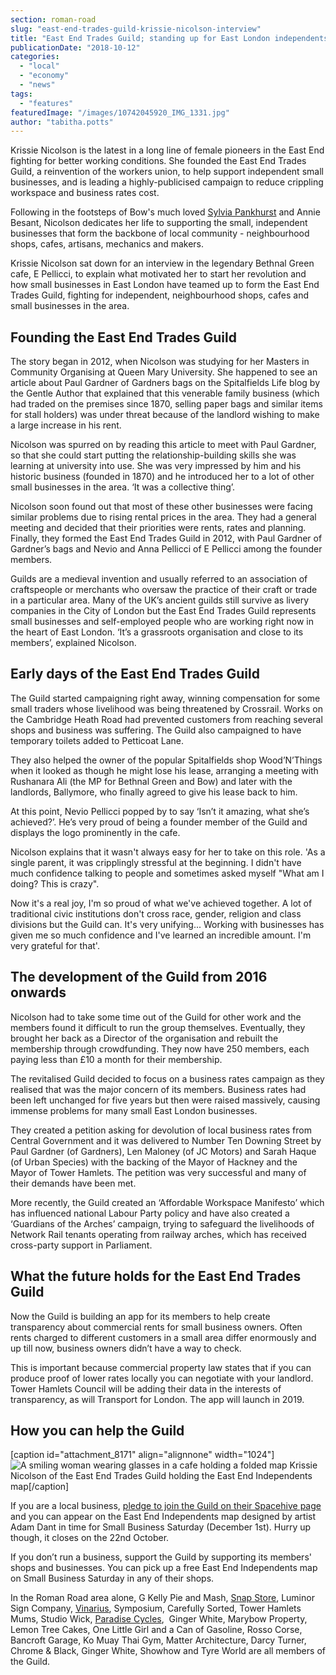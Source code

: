 ```yaml
---
section: roman-road
slug: "east-end-trades-guild-krissie-nicolson-interview"
title: "East End Trades Guild; standing up for East London independents"
publicationDate: "2018-10-12"
categories: 
  - "local"
  - "economy"
  - "news"
tags: 
  - "features"
featuredImage: "/images/10742045920_IMG_1331.jpg"
author: "tabitha.potts"
---
```


Krissie Nicolson is the latest in a long line of female pioneers in the East End fighting for better working conditions. She founded the East End Trades Guild, a reinvention of the workers union, to help support independent small businesses, and is leading a highly-publicised campaign to reduce crippling workspace and business rates cost.

Following in the footsteps of Bow's much loved [Sylvia Pankhurst](https://romanroadlondon.com/bows-suffragette-secrets-sylvia-pankhurst-east-end-suffrage/) and Annie Besant, Nicolson dedicates her life to supporting the small, independent businesses that form the backbone of local community - neighbourhood shops, cafes, artisans, mechanics and makers.

Krissie Nicolson sat down for an interview in the legendary Bethnal Green cafe, E Pellicci, to explain what motivated her to start her revolution and how small businesses in East London have teamed up to form the East End Trades Guild, fighting for independent, neighbourhood shops, cafes and small businesses in the area.

## Founding the East End Trades Guild

The story began in 2012, when Nicolson was studying for her Masters in Community Organising at Queen Mary University. She happened to see an article about Paul Gardner of Gardners bags on the Spitalfields Life blog by the Gentle Author that explained that this venerable family business (which had traded on the premises since 1870, selling paper bags and similar items for stall holders) was under threat because of the landlord wishing to make a large increase in his rent.

Nicolson was spurred on by reading this article to meet with Paul Gardner, so that she could start putting the relationship-building skills she was learning at university into use. She was very impressed by him and his historic business (founded in 1870) and he introduced her to a lot of other small businesses in the area. ‘It was a collective thing’.

Nicolson soon found out that most of these other businesses were facing similar problems due to rising rental prices in the area. They had a general meeting and decided that their priorities were rents, rates and planning. Finally, they formed the East End Trades Guild in 2012, with Paul Gardner of Gardner’s bags and Nevio and Anna Pellicci of E Pellicci among the founder members.

Guilds are a medieval invention and usually referred to an association of craftspeople or merchants who oversaw the practice of their craft or trade in a particular area. Many of the UK’s ancient guilds still survive as livery companies in the City of London but the East End Trades Guild represents small businesses and self-employed people who are working right now in the heart of East London. ‘It’s a grassroots organisation and close to its members’, explained Nicolson.

## Early days of the East End Trades Guild

The Guild started campaigning right away, winning compensation for some small traders whose livelihood was being threatened by Crossrail. Works on the Cambridge Heath Road had prevented customers from reaching several shops and business was suffering. The Guild also campaigned to have temporary toilets added to Petticoat Lane.

They also helped the owner of the popular Spitalfields shop Wood’N’Things when it looked as though he might lose his lease, arranging a meeting with Rushanara Ali (the MP for Bethnal Green and Bow) and later with the landlords, Ballymore, who finally agreed to give his lease back to him.

At this point, Nevio Pellicci popped by to say ‘Isn’t it amazing, what she’s achieved?’. He’s very proud of being a founder member of the Guild and displays the logo prominently in the cafe.

Nicolson explains that it wasn't always easy for her to take on this role. 'As a single parent, it was cripplingly stressful at the beginning. I didn't have much confidence talking to people and sometimes asked myself "What am I doing? This is crazy".

Now it's a real joy, I'm so proud of what we've achieved together. A lot of traditional civic institutions don't cross race, gender, religion and class divisions but the Guild can. It's very unifying... Working with businesses has given me so much confidence and I've learned an incredible amount. I'm very grateful for that'.

## The development of the Guild from 2016 onwards

Nicolson had to take some time out of the Guild for other work and the members found it difficult to run the group themselves. Eventually, they brought her back as a Director of the organisation and rebuilt the membership through crowdfunding. They now have 250 members, each paying less than £10 a month for their membership.

The revitalised Guild decided to focus on a business rates campaign as they realised that was the major concern of its members. Business rates had been left unchanged for five years but then were raised massively, causing immense problems for many small East London businesses.

They created a petition asking for devolution of local business rates from Central Government and it was delivered to Number Ten Downing Street by Paul Gardner (of Gardners), Len Maloney (of JC Motors) and Sarah Haque (of Urban Species) with the backing of the Mayor of Hackney and the Mayor of Tower Hamlets. The petition was very successful and many of their demands have been met.

More recently, the Guild created an ‘Affordable Workspace Manifesto’ which has influenced national Labour Party policy and have also created a ‘Guardians of the Arches’ campaign, trying to safeguard the livelihoods of Network Rail tenants operating from railway arches, which has received cross-party support in Parliament.

## What the future holds for the East End Trades Guild

Now the Guild is building an app for its members to help create transparency about commercial rents for small business owners. Often rents charged to different customers in a small area differ enormously and up till now, business owners didn’t have a way to check.

This is important because commercial property law states that if you can produce proof of lower rates locally you can negotiate with your landlord. Tower Hamlets Council will be adding their data in the interests of transparency, as will Transport for London. The app will launch in 2019.

## How you can help the Guild

\[caption id="attachment\_8171" align="alignnone" width="1024"\]![A smiling woman wearing glasses in a cafe holding a folded map](/images/10742064512_IMG_1296-1024x683.jpg) Krissie Nicolson of the East End Trades Guild holding the East End Independents map\[/caption\]

If you are a local business, [pledge to join the Guild on their Spacehive page](https://www.spacehive.com/eastendtradesguild) and you can appear on the East End Independents map designed by artist Adam Dant in time for Small Business Saturday (December 1st). Hurry up though, it closes on the 22nd October.

If you don’t run a business, support the Guild by supporting its members' shops and businesses. You can pick up a free East End Independents map on Small Business Saturday in any of their shops.

In the Roman Road area alone, G Kelly Pie and Mash, [Snap Store](https://romanroadlondon.com/helen-fisher-snap-store-interview/), Luminor Sign Company, [Vinarius](https://romanroadlondon.com/vinarius-bringing-italian-french-now-english-wines-roman-road/), Symposium, Carefully Sorted, Tower Hamlets Mums, Studio Wick, [Paradise Cycles](https://romanroadlondon.com/paradise-cycles-james-johnson-louis-wigmore-interview/),  Ginger White, Marybow Property, Lemon Tree Cakes, One Little Girl and a Can of Gasoline, Rosso Corse, Bancroft Garage, Ko Muay Thai Gym, Matter Architecture, Darcy Turner, Chrome & Black, Ginger White, Showhow and Tyre World are all members of the Guild.
